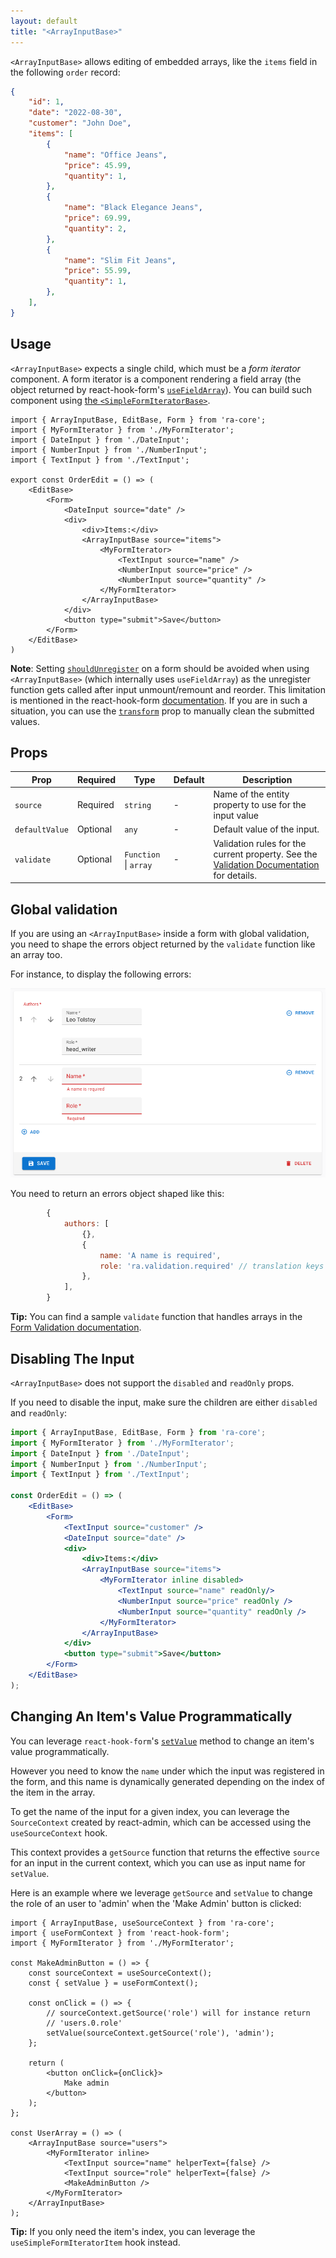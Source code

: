 ```yaml
---
layout: default
title: "<ArrayInputBase>"
---
```


`<ArrayInputBase>` allows editing of embedded arrays, like the `items` field in the following `order` record:

```json
{
    "id": 1,
    "date": "2022-08-30",
    "customer": "John Doe",
    "items": [
        {
            "name": "Office Jeans",
            "price": 45.99,
            "quantity": 1,
        },
        {
            "name": "Black Elegance Jeans",
            "price": 69.99,
            "quantity": 2,
        },
        {
            "name": "Slim Fit Jeans",
            "price": 55.99,
            "quantity": 1,
        },
    ],
}
```

## Usage

`<ArrayInputBase>` expects a single child, which must be a *form iterator* component. A form iterator is a component rendering a field array (the object returned by react-hook-form's [`useFieldArray`](https://react-hook-form.com/docs/usefieldarray)). You can build such component using [the `<SimpleFormIteratorBase>`](./SimpleFormIteratorBase.md).

```tsx
import { ArrayInputBase, EditBase, Form } from 'ra-core';
import { MyFormIterator } from './MyFormIterator';
import { DateInput } from './DateInput';
import { NumberInput } from './NumberInput';
import { TextInput } from './TextInput';

export const OrderEdit = () => (
    <EditBase>
        <Form>
            <DateInput source="date" />
            <div>
                <div>Items:</div>
                <ArrayInputBase source="items">
                    <MyFormIterator>
                        <TextInput source="name" />
                        <NumberInput source="price" />
                        <NumberInput source="quantity" />
                    </MyFormIterator>
                </ArrayInputBase>
            </div>
            <button type="submit">Save</button>
        </Form>
    </EditBase>
)
```

**Note**: Setting [`shouldUnregister`](https://react-hook-form.com/docs/useform#shouldUnregister) on a form should be avoided when using `<ArrayInputBase>` (which internally uses `useFieldArray`) as the unregister function gets called after input unmount/remount and reorder. This limitation is mentioned in the react-hook-form [documentation](https://react-hook-form.com/docs/usecontroller#props). If you are in such a situation, you can use the [`transform`](./EditBase.md#transform) prop to manually clean the submitted values.

## Props

| Prop            | Required | Type                      | Default | Description                                                                                                                                                         |
|-----------------| -------- |---------------------------| ------- |---------------------------------------------------------------------------------------------------------------------------------------------------------------------|
| `source`        | Required | `string`                  | -       | Name of the entity property to use for the input value                                                                                                              |
| `defaultValue`  | Optional | `any`                     | -       | Default value of the input.                                                                                                                                         |
| `validate`      | Optional | `Function` &#124; `array` | -       | Validation rules for the current property. See the [Validation Documentation](./Validation.md#per-input-validation-built-in-field-validators) for details.          |

## Global validation

If you are using an `<ArrayInputBase>` inside a form with global validation, you need to shape the errors object returned by the `validate` function like an array too.

For instance, to display the following errors:

![ArrayInput global validation](../../img/ArrayInput-global-validation.png)

You need to return an errors object shaped like this:

```js
        {
            authors: [
                {},
                {
                    name: 'A name is required', 
                    role: 'ra.validation.required' // translation keys are supported too
                },
            ],
        }
```

**Tip:** You can find a sample `validate` function that handles arrays in the [Form Validation documentation](./Validation.md#global-validation).

## Disabling The Input

`<ArrayInputBase>` does not support the `disabled` and `readOnly` props.

If you need to disable the input, make sure the children are either `disabled` and `readOnly`:

```jsx
import { ArrayInputBase, EditBase, Form } from 'ra-core';
import { MyFormIterator } from './MyFormIterator';
import { DateInput } from './DateInput';
import { NumberInput } from './NumberInput';
import { TextInput } from './TextInput';

const OrderEdit = () => (
    <EditBase>
        <Form>
            <TextInput source="customer" />
            <DateInput source="date" />
            <div>
                <div>Items:</div>
                <ArrayInputBase source="items">
                    <MyFormIterator inline disabled>
                        <TextInput source="name" readOnly/>
                        <NumberInput source="price" readOnly />
                        <NumberInput source="quantity" readOnly />
                    </MyFormIterator>
                </ArrayInputBase>
            </div>
            <button type="submit">Save</button>
        </Form>
    </EditBase>
);
```

## Changing An Item's Value Programmatically

You can leverage `react-hook-form`'s [`setValue`](https://react-hook-form.com/docs/useform/setvalue) method to change an item's value programmatically.

However you need to know the `name` under which the input was registered in the form, and this name is dynamically generated depending on the index of the item in the array.

To get the name of the input for a given index, you can leverage the `SourceContext` created by react-admin, which can be accessed using the `useSourceContext` hook.

This context provides a `getSource` function that returns the effective `source` for an input in the current context, which you can use as input name for `setValue`.

Here is an example where we leverage `getSource` and `setValue` to change the role of an user to 'admin' when the 'Make Admin' button is clicked:

```tsx
import { ArrayInputBase, useSourceContext } from 'ra-core';
import { useFormContext } from 'react-hook-form';
import { MyFormIterator } from './MyFormIterator';

const MakeAdminButton = () => {
    const sourceContext = useSourceContext();
    const { setValue } = useFormContext();

    const onClick = () => {
        // sourceContext.getSource('role') will for instance return
        // 'users.0.role'
        setValue(sourceContext.getSource('role'), 'admin');
    };

    return (
        <button onClick={onClick}>
            Make admin
        </button>
    );
};

const UserArray = () => (
    <ArrayInputBase source="users">
        <MyFormIterator inline>
            <TextInput source="name" helperText={false} />
            <TextInput source="role" helperText={false} />
            <MakeAdminButton />
        </MyFormIterator>
    </ArrayInputBase>
);
```

**Tip:** If you only need the item's index, you can leverage the `useSimpleFormIteratorItem` hook instead.